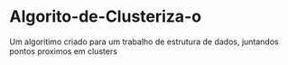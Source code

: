 # Algorito-de-Clusteriza-o
Um algoritimo criado para um trabalho de estrutura de dados, juntandos pontos proximos em clusters
